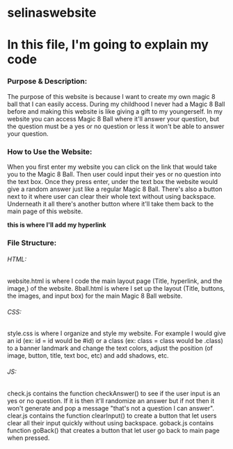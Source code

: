# selinaswebsite

# In this file, I'm going to explain my code

### Purpose & Description: 

The purpose of this website is because I want to create my own magic 8 ball that I can easily access. During my childhood I never had a Magic 8 Ball before and making this website is like giving a gift to my youngerself. In my website you can access Magic 8 Ball where it'll answer your question, but the question must be a yes or no question or less it won't be able to answer your question. 

### How to Use the Website:

When you first enter my website you can click on the link that would take you to the Magic 8 Ball. Then user could input their yes or no question into the text box. Once they press enter, under the text box the website would give a random answer just like a regular Magic 8 Ball. There's also a button next to it where user can clear their whole text without using backspace. Underneath it all there's another button where it'll take them back to the main page of this website.

**this is where I'll add my hyperlink**

### File Structure:

###### HTML: 
website.html is where I code the main layout page (Title, hyperlink, and the image,) of the website. 8ball.html is where I set up the layout (Title, buttons, the images, and input box) for the main Magic 8 Ball website.
###### CSS: 
style.css is where I organize and style my website. For example I would give an id (ex: id = id would be #id) or a class (ex: class = class would be .class) to a banner landmark and change the text colors, adjust the position (of image, button, title, text boc, etc) and add shadows, etc. 
###### JS:
check.js contains the function checkAnswer() to see if the user input is an yes or no question. If it is then it'll randomize an answer but if not then it won't generate and pop a message "that's not a question I can answer".
clear.js contains the function clearInput() to create a button that let users clear all their input quickly without using backspace.
goback.js contains function goBack() that creates a button that let user go back to main page when pressed.

